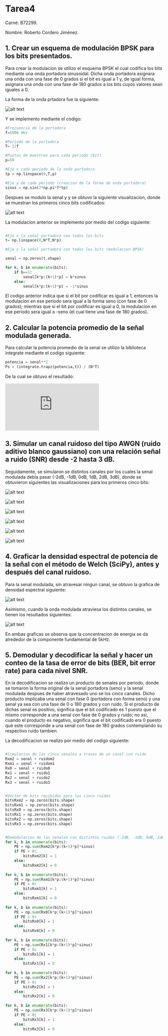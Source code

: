 # Tarea4

Carné: B72299.

Nombre: Roberto Cordero Jiménez.

## 1. Crear un esquema de modulación BPSK para los bits presentados.

Para crear la modulacion se utilizo el esquema BPSK el cual codifica los bits mediante una onda portadora sinusoidal. Dicha onda portadora asignara una onda con una fase de 0 grados si el bit es igual a 1 y, de igual forma, asignara una onda con una fase de 180 grados a los bits cuyos valores sean iguales a 0.

La forma de la onda prtadora fue la siguiente:

![alt text][Portadora]

[Portadora]: https://github.com/robercorde25/Tarea4/blob/master/Portadora.PNG "Logo Title Text 2"

Y se implemento mediante el codigo:

```python
#Frecuencia de la portadora
f=5000 #Hz

#Periodo de la portadora
T= 1/f

#Puntos de muestreo para cada periodo (bit)
p=50

#Eje x cada periodo de la onda portadora
tp = np.linspace(0,T,p)

#Eje y de cada periodo (creacion de la forma de onda portadora)
sinus = np.sin(2*np.pi*f*tp)
```

Despues se modulo la senal y y se obtuvo la siguiente visualizacion, donde se muestran los primeros cinco bits codificados:

![alt text][Modulada]

[Modulada]: https://github.com/robercorde25/Tarea4/blob/master/Modulada.PNG "Logo Title Text 2"

La modulacion anterior se implemento por medio del codigo siguiente:

```python

#Eje x la señal portadora con todos los bits
t= np.linspace(0,N*T,N*p)

#Eje y la señal portadora con todos los bits (modulacion BPSK)

senal = np.zeros(t.shape)

for k, b in enumerate(bits):
    if b==1:
        senal[k*p:(k+1)*p] = b*sinus
    else:
        senal[k*p:(k+1)*p] = -1*sinus

```

El codigo anterior indica que si el bit por codificar es igual a 1, entonces la modulacion en ese periodo sera igual a la forma seno (con fase de 0 grados); mientras que si el bit por codificar es igual a 0,  la modulacion en ese periodo sera igual a -seno (el cual tiene una fase de 180 grados).



## 2. Calcular la potencia promedio de la señal modulada generada.

Para calcular la potencia promedio de la senal se utilizo la biblioteca integrate mediante el codigo siguiente:


```python
potencia = senal**2
Ps = (integrate.trapz(potencia,t)) / (N*T)
```

De la cual se obtuvo el resultado: 

![alt text][Ec1]

[Ec1]: https://latex.codecogs.com/svg.latex?Ps%20=%200.49



## 3. Simular un canal ruidoso del tipo AWGN (ruido aditivo blanco gaussiano) con una relación señal a ruido (SNR) desde -2 hasta 3 dB.

Seguidamente, se simularon se distintos canales por los cuales la senal modulada debia pasar (-2dB, -1dB, 0dB, 1dB, 2dB, 3dB), donde se obtuvieron siguientes las visualizaciones para los primeros cinco bits:


![alt text][-2]

[-2]: https://github.com/robercorde25/Tarea4/blob/master/-2.PNG "Logo Title Text 2"


![alt text][-1]

[-1]: https://github.com/robercorde25/Tarea4/blob/master/-1.PNG "Logo Title Text 2"


![alt text][0]

[0]: https://github.com/robercorde25/Tarea4/blob/master/0.PNG "Logo Title Text 2"


![alt text][1]

[1]: https://github.com/robercorde25/Tarea4/blob/master/1.PNG "Logo Title Text 2"


![alt text][2]

[2]: https://github.com/robercorde25/Tarea4/blob/master/2.PNG "Logo Title Text 2"


![alt text][3]

[3]: https://github.com/robercorde25/Tarea4/blob/master/3.PNG "Logo Title Text 2"


## 4. Graficar la densidad espectral de potencia de la señal con el método de Welch (SciPy), antes y después del canal ruidoso.

Para la senal modulada, sin atravesar ningun canal, se obtuvo la grafica de densidad espectral siguiente:

![alt text][Den1]

[Den1]: https://github.com/robercorde25/Tarea4/blob/master/Den1.PNG "Logo Title Text 2"

Asimismo, cuando la onda modulada atraviesa los distintos canales, se tienen los resultados siguientes:

![alt text][Den2]

[Den2]: https://github.com/robercorde25/Tarea4/blob/master/Den2.PNG "Logo Title Text 2"

En ambas graficas se observa que la concentracion de energia se da alrededor de la componente fundamental de 5kHz.


## 5. Demodular y decodificar la señal y hacer un conteo de la tasa de error de bits (BER, bit error rate) para cada nivel SNR.

En la decodificacion se realizo un producto de senales por periodo, donde se tomaron la forma original de la senal portadora (seno) y la senal modulada despues de haber atravesado uno se los cinco canales. Dicho producto implicaba una senal con fase 0 (portadora con forma seno) y una senal ya sea con una fase de 0 o 180 grados y con ruido. Si el producto de dichas senal es positivo, significa que el bit codificado es 1 puesto que el mismo corresponde a una senal con fase de 0 grados y ruido; no asi, cuando el producto es negativo, significa que el bit codificado era 0 puesto que este corresponde a una senal con fase de 180 grados contemplando su respectivo ruido tambien.

La decodificacion se realizo por medio del codigo siguiente:

```python

#Simulacion de las cinco senales a traves de un canal con ruido
Rxm2 = senal + ruidom2
Rxm1 = senal + ruidom1
Rx0 = senal + ruido0
Rx1 = senal + ruido1
Rx2 = senal + ruido2
Rx3 = senal + ruido3


#Vector de bits recibidos para los cinco ruidos
bitsRxm2 = np.zeros(bits.shape)
bitsRxm1 = np.zeros(bits.shape)
bitsRx0 = np.zeros(bits.shape)
bitsRx1 = np.zeros(bits.shape)
bitsRx2 = np.zeros(bits.shape)
bitsRx3 = np.zeros(bits.shape)


#Demodulacion de las senales con distintos ruidos (-2dB, -1dB, 0dB, 1dB, 2dB, 3dB).
for k, b in enumerate(bits):
    PE = np.sum(Rxm2[k*p:(k+1)*p]*sinus)
    if PE > 0:
        bitsRxm2[k] = 1
    else:
        bitsRxm2[k] = 0
        
for k, b in enumerate(bits):
    PE = np.sum(Rxm1[k*p:(k+1)*p]*sinus)
    if PE > 0:
        bitsRxm1[k] = 1
    else:
        bitsRxm1[k] = 0
        
for k, b in enumerate(bits):
    PE = np.sum(Rx0[k*p:(k+1)*p]*sinus)
    if PE > 0:
        bitsRx0[k] = 1
    else:
        bitsRx0[k] = 0
        
for k, b in enumerate(bits):
    PE = np.sum(Rx1[k*p:(k+1)*p]*sinus)
    if PE > 0:
        bitsRx1[k] = 1
    else:
        bitsRx1[k] = 0
        
for k, b in enumerate(bits):
    PE = np.sum(Rx2[k*p:(k+1)*p]*sinus)
    if PE > 0:
        bitsRx2[k] = 1
    else:
        bitsRx2[k] = 0
        
for k, b in enumerate(bits):
    PE = np.sum(Rx3[k*p:(k+1)*p]*sinus)
    if PE > 0:
        bitsRx3[k] = 1
    else:
        bitsRx3[k] = 0
```

